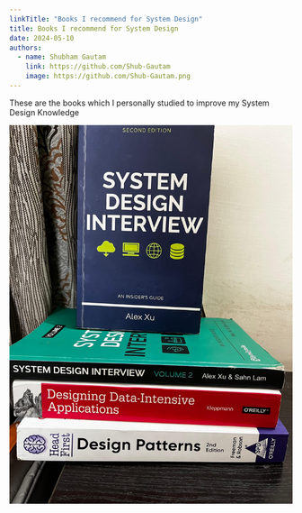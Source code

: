 ```yaml
---
linkTitle: "Books I recommend for System Design"
title: Books I recommend for System Design
date: 2024-05-10
authors:
  - name: Shubham Gautam
    link: https://github.com/Shub-Gautam
    image: https://github.com/Shub-Gautam.png
---
```



These are the books which I personally studied to improve my System Design Knowledge

![alt text](<WhatsApp Image 2024-06-12 at 12.08.47 AM.jpeg>)